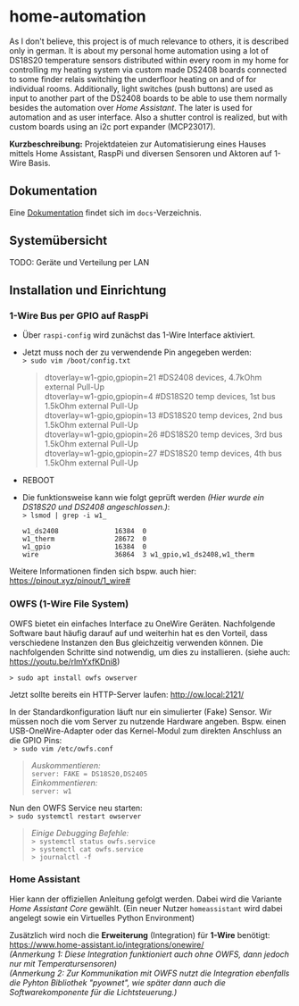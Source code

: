 # home-automation

As I don't believe, this project is of much relevance to others, it is described only in german. It is about my personal home automation using a lot of DS18S20 temperature sensors distributed within every room in my home for controlling my heating system via custom made DS2408 boards connected to some finder relais switching the underfloor heating on and of for individual rooms. Additionally, light switches (push buttons) are used as input to another part of the DS2408 boards to be able to use them normally besides the automation over _Home Assistant_. The later is used for automation and as user interface. Also a shutter control is realized, but with custom boards using an i2c port expander (MCP23017).

**Kurzbeschreibung:** Projektdateien zur Automatisierung eines Hauses mittels Home Assistant, RaspPi und diversen Sensoren und Aktoren auf 1-Wire Basis.

## Dokumentation
Eine [Dokumentation](docs/index.md) findet sich im `docs`-Verzeichnis.


## Systemübersicht
TODO: Geräte und Verteilung per LAN

## Installation und Einrichtung

### 1-Wire Bus per GPIO auf RaspPi

-   Über `raspi-config` wird zunächst das 1-Wire Interface aktiviert.
-   Jetzt muss noch der zu verwendende Pin angegeben werden:<br>
    `> sudo vim /boot/config.txt`<br>
    > dtoverlay=w1-gpio,gpiopin=21 #DS2408 devices,  4.7kOhm external Pull-Up <br>
    > dtoverlay=w1-gpio,gpiopin=4 #DS18S20 temp devices, 1st bus 1.5kOhm external Pull-Up<br>
    > dtoverlay=w1-gpio,gpiopin=13 #DS18S20 temp devices, 2nd bus 1.5kOhm external Pull-Up<br>
    > dtoverlay=w1-gpio,gpiopin=26 #DS18S20 temp devices, 3rd bus 1.5kOhm external Pull-Up<br>
    > dtoverlay=w1-gpio,gpiopin=27 #DS18S20 temp devices, 4th bus 1.5kOhm external Pull-Up<br>
    
-   REBOOT
-   Die funktionsweise kann wie folgt geprüft werden _(Hier wurde ein DS18S20 und DS2408 angeschlossen.)_:<br>
    `> lsmod | grep -i w1_`
    ```
    w1_ds2408              16384  0
    w1_therm               28672  0
    w1_gpio                16384  0
    wire                   36864  3 w1_gpio,w1_ds2408,w1_therm
    ```
Weitere Informationen finden sich bspw. auch hier: https://pinout.xyz/pinout/1_wire#

### OWFS (1-Wire File System)
OWFS bietet ein einfaches Interface zu OneWire Geräten. Nachfolgende Software baut häufig darauf auf und weiterhin hat es den Vorteil, dass verschiedene Instanzen den Bus gleichzeitig verwenden können. Die nachfolgenden Schritte sind notwendig, um dies zu installieren. (siehe auch: https://youtu.be/rlmYxfKDni8)

`> sudo apt install owfs owserver`

Jetzt sollte bereits ein HTTP-Server laufen: http://ow.local:2121/

In der Standardkonfiguration läuft nur ein simulierter (Fake) Sensor. Wir müssen noch die vom Server zu nutzende Hardware angeben. Bspw. einen USB-OneWire-Adapter oder das Kernel-Modul zum direkten Anschluss an die GPIO Pins: <br>
` > sudo vim /etc/owfs.conf`<br>
> _Auskommentieren:_<br>
  `server: FAKE = DS18S20,DS2405`<br>
  _Einkommentieren:_<br>
  `server: w1`

Nun den OWFS Service neu starten:<br>
`> sudo systemctl restart owserver`

> _Einige Debugging Befehle:_<br>
  `> systemctl status owfs.service`<br>
  `> systemctl cat owfs.service`<br>
  `> journalctl -f`<br>

### Home Assistant
Hier kann der offiziellen Anleitung gefolgt werden. Dabei wird die Variante _Home Assistant Core_ gewählt. (Ein neuer Nutzer `homeassistant` wird dabei angelegt sowie ein Virtuelles Python Environment)

Zusätzlich wird noch die **Erweiterung** (Integration) für **1-Wire** benötigt:<br>
https://www.home-assistant.io/integrations/onewire/ <br>
_(Anmerkung 1: Diese Integration funktioniert auch ohne OWFS, dann jedoch nur mit Temperatursensoren)_<br>
_(Anmerkung 2: Zur Kommunikation mit OWFS nutzt die Integration ebenfalls die Pyhton Bibliothek "pyownet", wie später dann auch die Softwarekomponente für die Lichtsteuerung.)_


